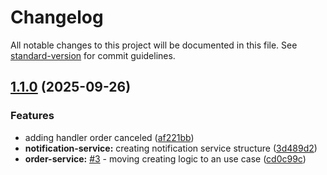 # Changelog

All notable changes to this project will be documented in this file. See [standard-version](https://github.com/conventional-changelog/standard-version) for commit guidelines.

## [1.1.0](https://github.com/VilasBoas1407/projeto-1-eda-plataforma-e-commerce/compare/v1.12.0...v1.1.0) (2025-09-26)


### Features

* adding handler order canceled ([af221bb](https://github.com/VilasBoas1407/projeto-1-eda-plataforma-e-commerce/commit/af221bbeaaa37077333161485472c4d9c8af6483))
* **notification-service:** creating notification service structure ([3d489d2](https://github.com/VilasBoas1407/projeto-1-eda-plataforma-e-commerce/commit/3d489d25994578f7a61e3f2173c95a9921b5dcb5))
* **order-service:**  [#3](https://github.com/VilasBoas1407/projeto-1-eda-plataforma-e-commerce/issues/3) - moving creating logic to an use case ([cd0c99c](https://github.com/VilasBoas1407/projeto-1-eda-plataforma-e-commerce/commit/cd0c99c0b6edc375f4a60e563886dba1cbfc2875))
